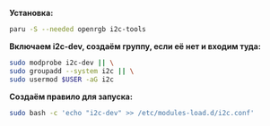 **Установка:**
```bash
paru -S --needed openrgb i2c-tools
```
**Включаем i2c-dev, создаём группу, если её нет и входим туда:**
```bash
sudo modprobe i2c-dev || \
sudo groupadd --system i2c || \
sudo usermod $USER -aG i2c
```
**Создаём правило для запуска:**
```bash
sudo bash -c 'echo "i2c-dev" >> /etc/modules-load.d/i2c.conf'
```
